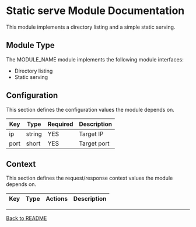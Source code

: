 # Static serve Module Documentation

This module implements a directory listing and a simple static serving.

## Module Type

The MODULE_NAME module implements the following module interfaces:
 - Directory listing
 - Static serving

## Configuration

This section defines the configuration values the module depends on.

| Key | Type | Required | Description |
|-----|------|----------|-------------|
|ip   |string|YES      |Target IP     |
|port |short |YES       |Target port  |

## Context

This section defines the request/response context values the module depends on.

| Key | Type | Actions | Description |
|-----|------|---------|-------------|

---
[Back to README](../../README.md)
